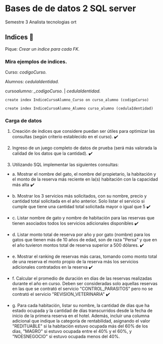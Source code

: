 # Bases de de datos 2 SQL server

Semestre 3 Analista tecnologias ort

## Indices 🚀

Pique: _Crear un indice para cada FK._

### Mira ejemplos de indices.

Curso: _codigoCurso._

Alumnos: _cedulaIdentidad._

curso*alumno: \_codigoCurso.* | _cedulaIdentidad._

```
create index IndiceCursoAlumno_Curso on curso_alumno (codigoCurso)
```

```
create index IndiceCursoAlumno_Alumno curso_alumno (cedulaIdentidad)
```

### Carga de datos

1. Creación de índices que considere puedan ser útiles para optimizar las consultas (según criterio
   establecido en el curso). :heavy_check_mark:

2. Ingreso de un juego completo de datos de prueba (será más valorada la calidad de los datos que la
   cantidad). :heavy_check_mark:

3. Utilizando SQL implementar las siguientes consultas:

- a. Mostrar el nombre del gato, el nombre del propietario, la habitación y el monto de la reserva
  más reciente en la(s) habitación con la capacidad más alta :heavy_check_mark:

- b. Mostrar los 3 servicios más solicitados, con su nombre, precio y cantidad total solicitada en
  el año anterior. Solo listar el servicio si cumple que tiene una cantidad total solicitada mayor
  o igual que 5 :heavy_check_mark:

- c. Listar nombre de gato y nombre de habitación para las reservas que tienen asociados todos
  los servicios adicionales disponibles :heavy_check_mark:

- d. Listar monto total de reserva por año y por gato (nombre) para los gatos que tienen más de
  10 años de edad, son de raza "Persa" y que en el año tuvieron montos total de reserva
  superior a 500 dólares. :heavy_check_mark:

- e. Mostrar el ranking de reservas más caras, tomando como monto total de una reserva el monto
  propio de la reserva más los servicios adicionales contratados en la reserva :heavy_check_mark:

- f. Calcular el promedio de duración en días de las reservas realizadas durante el año en curso.
  Deben ser consideradas solo aquellas reservas en las que se contrató el servicio
  "CONTROL_PARASITOS" pero no se contrató el servicio "REVISION_VETERINARIA" :heavy_check_mark:

- g. Para cada habitación, listar su nombre, la cantidad de días que ha estado ocupada y la
  cantidad de días transcurridos desde la fecha de inicio de la primera reserva en el hotel.
  Además, incluir una columna adicional que indique la categoría de rentabilidad, asignando
  el valor "REDITUABLE" si la habitación estuvo ocupada más del 60% de los días, "MAGRO"
  si estuvo ocupada entre el 40% y el 60%, y "NOESNEGOCIO" si estuvo ocupada menos del
  40%.
